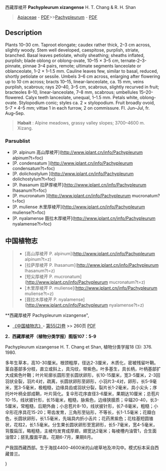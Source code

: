 西藏厚棱芹 **Pachypleurum xizangense** H. T. Chang & R. H. Shan

> [Apiaceae](http://www.iplant.cn/info/Apiaceae?t=foc) - [PDF](http://www.iplant.cn/foc/pdf/Apiaceae.pdf)>>[Pachypleurum](http://www.iplant.cn/info/Pachypleurum?t=foc) - [PDF](http://www.iplant.cn/foc/pdf/Pachypleurum.pdf)

## Description

Plants 10–30 cm. Taproot elongate; caudex rather thick, 2–3 cm across, slightly woody. Stem well developed, caespitose, purplish, striate, branched. Basal leaves petiolate, wholly sheathing; sheaths inflated, purplish; blade oblong or oblong-ovate, 10–15 × 3–5 cm, ternate-2–3-pinnate, pinnae 3–4 pairs, remote; ultimate segments lanceolate or oblanceolate, 1–2 × 1–1.5 mm. Cauline leaves few, similar to basal, reduced, shortly petiolate or sessile. Umbels 3–6 cm across, enlarging after flowering up to 10 cm across; bracts 10–15, linear-lanceolate, ca. 15 mm, veins purplish, scabrous; rays 20–40, 3–5 cm, scabrous, slightly recurved in fruit; bracteoles 8–10, linear-lanceolate, 7–8 mm, scabrous; umbellules 15–20-flowered. Calyx teeth lanceolate, unequal, 1–1.5 mm. Petals white, oblong-ovate. Stylopodium conic; styles ca. 2 × stylopodium. Fruit broadly ovoid, 5–7 × 4–5 mm; vittae 1 in each furrow, 2 on commissure. Fl. Jun–Jul, fr. Aug–Sep.

> **Habait** : 
> Alpine meadows, grassy valley slopes; 3700–4600 m. Xizang.

### Parsublist

* [P.  alpinum  高山厚棱芹](http://www.iplant.cn/info/Pachypleurum alpinum?t=foc)
* [P.  condensatum  ](http://www.iplant.cn/info/Pachypleurum condensatum?t=foc)
* [P.  dolichostylum  ](http://www.iplant.cn/info/Pachypleurum dolichostylum?t=foc)
* [P.  lhasanum  拉萨厚棱芹](http://www.iplant.cn/info/Pachypleurum lhasanum?t=foc)
* [P.  mucronatum  ](http://www.iplant.cn/info/Pachypleurum mucronatum?t=foc)
* [P.  muliense  木里厚棱芹](http://www.iplant.cn/info/Pachypleurum muliense?t=foc)
* [P.  nyalamense  聂拉木厚棱芹](http://www.iplant.cn/info/Pachypleurum nyalamense?t=foc)

## 中国植物志

> * [高山厚棱芹  P.  alpinum](http://www.iplant.cn/info/Pachypleurum alpinum?t=z)
> * [拉萨厚棱芹  P.  lhasanum](http://www.iplant.cn/info/Pachypleurum lhasanum?t=z)
> * [短尖厚棱芹  P.  mucronatum](http://www.iplant.cn/info/Pachypleurum mucronatum?t=z)
> * [木里厚棱芹  P.  muliense](http://www.iplant.cn/info/Pachypleurum muliense?t=z)
> * [聂拉木厚棱芹  P.  nyalamense](http://www.iplant.cn/info/Pachypleurum nyalamense?t=z)

**西藏厚棱芹 Pachypleurum xizangense",

* [《中国植物志》](http://www.iplant.cn/frps)- [第55(2)卷](http://www.iplant.cn/frps/vol/55(2)) >> 260页 [PDF](http://www.iplant.cn/frps/pdf/55(2)/260.pdf)

**2．西藏厚棱芹（植物分类学报）图版107：5-9**

Pachypleurum xizangense H. T. Chang et Shan, 植物分类学报18 (3): 376. 1980.

多年生草本，高10-30厘米。根颈粗厚，径达2-3厘米，木质化，密被残留叶鞘。茎自基部多分枝，直立或斜上，具沟纹，带紫色。叶多基生，具长柄，叶柄基部扩大成紫色叶鞘；叶片轮廓长圆形至长圆状卵形，长10-15厘米，宽3-5厘米，2-3回羽状全裂，羽片4对，疏离，长圆状卵形至卵形，小羽片3-4对，卵形，长5-9毫米，宽3-5毫米，极粗糙，边缘具齿或羽状分裂，裂片长1-2毫米，具小尖头；序托叶叶柄全部成鞘，叶片简化。复伞形花序直径3-6厘米，果期达10厘米；总苞片10-15，线状披针形，长15毫米，粗糙，脉紫色，边缘狭膜质；伞辐20-40，长3-5厘米，常粗糙，后期外曲；小总苞片8-10，线状披针形，长7-8毫米，粗糙；小伞形花序具花15-20；萼齿发育，三角形至钻形，不等长，长1-1.5毫米；花瓣白色，长圆状卵形，长1.5毫米，先端具内折小舌片；花药黑紫色；花柱基短圆锥状，花柱2，长1.5毫米。分生果长圆状卵形至宽卵形，长5-7毫米，宽4-5毫米，背腹扁压，略粗糙，主棱均发育成厚翅，翅宽达2毫米；每棱槽内油管1，合生面油管2；胚乳腹面平直。花期6-7月，果期8月。

产我国西藏西部。生于海拔4400-4600米的山坡草地及冲沟中。模式标本采自西藏普兰。

}